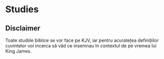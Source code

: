 # Studies
## Disclaimer
Toate studiile biblice se vor face pe KJV, iar pentru acuratețea definițiilor cuvintelor voi incerca să văd ce insemnau în contextul de pe vremea lui King James. 